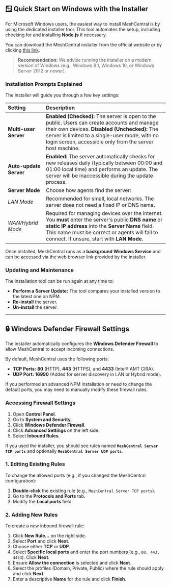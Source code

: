 ## 🪟 Quick Start on Windows with the Installer

For Microsoft Windows users, the easiest way to install MeshCentral is by using the dedicated installer tool. This tool automates the setup, including checking for and installing **Node.js** if necessary.

You can download the MeshCentral installer from the official website or by clicking [this link](https://www.meshcommander.com/meshcentral2).

> **Recommendation:** We advise running the installer on a modern version of Windows (e.g., Windows 8.1, Windows 10, or Windows Server 2012 or newer).

### Installation Prompts Explained

The installer will guide you through a few key settings:

| Setting | Description |
| :--- | :--- |
| **Multi-user Server** | **Enabled (Checked):** The server is open to the public. Users can create accounts and manage their own devices. **Disabled (Unchecked):** The server is limited to a single-user mode, with no login screen, accessible only from the server host machine. |
| **Auto-update Server** | **Enabled:** The server automatically checks for new releases daily (typically between 00:00 and 01:00 local time) and performs an update. The server will be inaccessible during the update process. |
| **Server Mode** | Choose how agents find the server: |
| *LAN Mode* | Recommended for small, local networks. The server does not need a fixed IP or DNS name. |
| *WAN/Hybrid Mode* | Required for managing devices over the internet. You **must** enter the server's public **DNS name** or **static IP address** into the **Server Name** field. This name must be correct or agents will fail to connect. If unsure, start with **LAN Mode**. |

Once installed, MeshCentral runs as a **background Windows Service** and can be accessed via the web browser link provided by the installer.

### Updating and Maintenance

The installation tool can be run again at any time to:

* **Perform a Server Update:** The tool compares your installed version to the latest one on NPM.
* **Re-install** the server.
* **Un-install** the server.

---

## 🔒 Windows Defender Firewall Settings

The installer automatically configures the **Windows Defender Firewall** to allow MeshCentral to accept incoming connections.

By default, MeshCentral uses the following ports:
* **TCP Ports:** **80** (HTTP), **443** (HTTPS), and **4433** (Intel® AMT CIRA).
* **UDP Port:** **16990** (Added for server discovery in LAN or Hybrid mode).

If you performed an advanced NPM installation or need to change the default ports, you may need to manually modify these firewall rules.

### Accessing Firewall Settings

1.  Open **Control Panel**.
2.  Go to **System and Security**.
3.  Click **Windows Defender Firewall**.
4.  Click **Advanced Settings** on the left side.
5.  Select **Inbound Rules**.

If you used the installer, you should see rules named **`MeshCentral Server TCP ports`** and optionally **`MeshCentral Server UDP ports`**.

### 1. Editing Existing Rules

To change the allowed ports (e.g., if you changed the MeshCentral configuration):
1.  **Double-click** the existing rule (e.g., `MeshCentral Server TCP ports`).
2.  Go to the **Protocols and Ports** tab.
3.  Modify the **Local ports** field.

### 2. Adding New Rules

To create a new inbound firewall rule:
1.  Click **New Rule...** on the right side.
2.  Select **Port** and click **Next**.
3.  Choose either **TCP** or **UDP**.
4.  Select **Specific local ports** and enter the port numbers (e.g., `80, 443, 4433`). Click **Next**.
5.  Ensure **Allow the connection** is selected and click **Next**.
6.  Select the profiles (Domain, Private, Public) where the rule should apply and click **Next**.
7.  Enter a descriptive **Name** for the rule and click **Finish**.